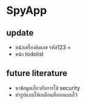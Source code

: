 # SpyApp

## update 
* หน้าเครื่องคิดเลข รหัส123 =
* หน้า todolist

## future literature
* หาข้อมูลเกี่ยวกับการใช้ security
* ทำรูปแบบให้เหมือนที่ออกแบบไว้
